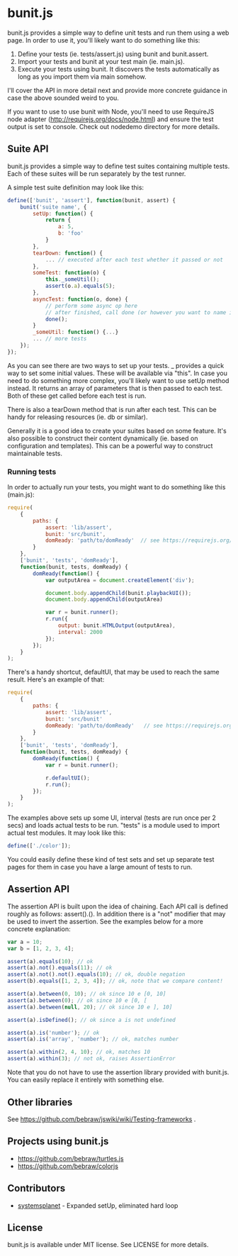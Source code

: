 # bunit.js

bunit.js provides a simple way to define unit tests and run them using a web page. In order to use it, you'll likely want to do something like this:

1. Define your tests (ie. tests/assert.js) using bunit and bunit.assert.
2. Import your tests and bunit at your test main (ie. main.js).
3. Execute your tests using bunit. It discovers the tests automatically as long as you import them via main somehow.

I'll cover the API in more detail next and provide more concrete guidance in case the above sounded weird to you.

If you want to use to use bunit with Node, you'll need to use RequireJS node adapter (http://requirejs.org/docs/node.html) and ensure the test output is set to console. Check out nodedemo directory for more details.

## Suite API

bunit.js provides a simple way to define test suites containing multiple tests. Each of these suites will be run separately by the test runner.

A simple test suite definition may look like this:

```javascript
define(['bunit', 'assert'], function(bunit, assert) {
    bunit('suite name', {
        setUp: function() {
            return {
                a: 5,
                b: 'foo'
            }
        },
        tearDown: function() {
            ... // executed after each test whether it passed or not
        },
        someTest: function(o) {
            this._someUtil();
            assert(o.a).equals(5);
        },
        asyncTest: function(o, done) {
            // perform some async op here
            // after finished, call done (or however you want to name it)
            done();
        }
        _someUtil: function() {...}
        ... // more tests
    });
});

```

As you can see there are two ways to set up your tests. _ provides a quick way to set some initial values. These will be available via "this". In case you need to do something more complex, you'll likely want to use setUp method instead. It returns an array of parameters that is then passed to each test. Both of these get called before each test is run.

There is also a tearDown method that is run after each test. This can be handy for releasing resources (ie. db or similar).

Generally it is a good idea to create your suites based on some feature. It's also possible to construct their content dynamically (ie. based on configuration and templates). This can be a powerful way to construct maintainable tests.

### Running tests

In order to actually run your tests, you might want to do something like this (main.js):

```javascript
require(
    {
        paths: {
            assert: 'lib/assert',
            bunit: 'src/bunit',
            domReady: 'path/to/domReady'  // see https://requirejs.org/docs/api.html#pageload
        }
    },
    ['bunit', 'tests', 'domReady'],
    function(bunit, tests, domReady) {
        domReady(function() {
            var outputArea = document.createElement('div');

            document.body.appendChild(bunit.playbackUI());
            document.body.appendChild(outputArea)

            var r = bunit.runner();
            r.run({
                output: bunit.HTMLOutput(outputArea),
                interval: 2000
            });
        });
    }
);
```

There's a handy shortcut, defaultUI, that may be used to reach the same result. Here's an example of that:

```javascript
require(
    {
        paths: {
            assert: 'lib/assert',
            bunit: 'src/bunit'
            domReady: 'path/to/domReady'   // see https://requirejs.org/docs/api.html#pageload
        }
    },
    ['bunit', 'tests', 'domReady'],
    function(bunit, tests, domReady) {
        domReady(function() {
            var r = bunit.runner();

            r.defaultUI();
            r.run();
        });
    }
);
```

The examples above sets up some UI, interval (tests are run once per 2 secs) and loads actual tests to be run. "tests" is a module used to import actual test modules. It may look like this:

```javascript
define(['./color']);
```

You could easily define these kind of test sets and set up separate test pages for them in case you have a large amount of tests to run.

## Assertion API

The assertion API is built upon the idea of chaining. Each API call is defined roughly as follows: assert(<given value>).<action>(<expected value>). In addition there is a "not" modifier that may be used to invert the assertion. See the examples below for a more concrete explanation:

```javascript
var a = 10;
var b = [1, 2, 3, 4];

assert(a).equals(10); // ok
assert(a).not().equals(11); // ok
assert(a).not().not().equals(10); // ok, double negation
assert(b).equals([1, 2, 3, 4]); // ok, note that we compare content!

assert(a).between(0, 10); // ok since 10 e [0, 10]
assert(a).between(0); // ok since 10 e [0, [
assert(a).between(null, 20); // ok since 10 e ], 10]

assert(a).isDefined(); // ok since a is not undefined

assert(a).is('number'); // ok
assert(a).is('array', 'number'); // ok, matches number

assert(a).within(2, 4, 10); // ok, matches 10
assert(a).within(3); // not ok, raises AssertionError
```

Note that you do not have to use the assertion library provided with bunit.js. You can easily replace it entirely with something else.

## Other libraries

See https://github.com/bebraw/jswiki/wiki/Testing-frameworks .

## Projects using bunit.js

* https://github.com/bebraw/turtles.js
* https://github.com/bebraw/colorjs

## Contributors

* [systemsplanet](https://github.com/systemsplanet) - Expanded setUp, eliminated hard loop

## License

bunit.js is available under MIT license. See LICENSE for more details.

